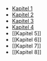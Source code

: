 - [Kapitel 1](Kapitel%201.md)
- [Kapitel 2](Kapitel%202.md)
- [Kapitel 3](Kapitel%203.md) 
- [Kapitel 4](Kapitel%204.md) 
- [[Kapitel 5]]
- [[Kapitel 6]]
- [[Kapitel 7]]
- [[Kapitel 8]]

